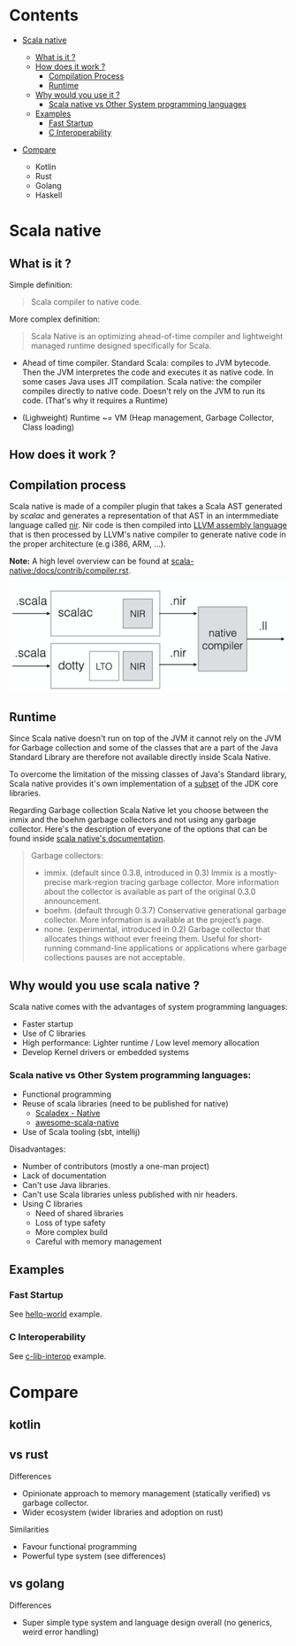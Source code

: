 
# Contents

- [Scala native](#scala-native)
    - [What is it ?](#what-is-it-)
    - [How does it work ?](#how-does-it-work-)
        - [Compilation Process](#compilation-process)
        - [Runtime](#Runtime)
    - [Why would you use it ?](#why-would-you-use-scala-native-)
		- [Scala native vs Other System programming languages](#scala-native-vs-other-system-programming-languages)
	- [Examples](#examples)
        - [Fast Startup](#fast-startup)
        - [C Interoperability](#c-Interoperability)

- [Compare](#compare)
    - Kotlin
    - Rust
    - Golang
	- Haskell

# Scala native

## What is it ?

Simple definition:

> Scala compiler to native code.

More complex definition:

> Scala Native is an optimizing ahead-of-time compiler and lightweight managed
> runtime designed specifically for Scala.

- Ahead of time compiler.  Standard Scala: compiles to JVM bytecode. Then the
JVM interpretes the code and executes it as native code. In some cases Java
uses JIT compilation.  Scala native: the compiler compiles directly to native
code. Doesn't rely on the JVM to run its code. (That's why it requires a
Runtime)

- (Lighweight) Runtime ~= VM (Heap management, Garbage Collector, Class loading) 

## How does it work ?

## Compilation process

Scala native is made of a compiler plugin that takes a Scala AST generated by 
*scalac* and generates a representation of that AST in an intermmediate language 
called [nir](https://github.com/scala-native/scala-native/blob/master/docs/contrib/compiler.rst).
Nir code is then compiled into [LLVM assembly language](http://llvm.org/docs/LangRef.html) that is 
then processed by LLVM's native compiler to generate native code in the proper architecture 
(e.g i386, ARM, ...).

**Note:** A high level overview can be found at 
[scala-native:/docs/contrib/compiler.rst](https://github.com/scala-native/scala-native/blob/master/docs/contrib/compiler.rst).

![Compilation](static/images/compilation.png)


## Runtime

Since Scala native doesn't run on top of the JVM it cannot rely on the JVM
for Garbage collection and some of the classes that are a part of the Java
Standard Library are therefore not available directly inside Scala Native.

To overcome the limitation of the missing classes of Java's Standard library,
Scala native provides it's own implementation of a 
[subset](http://www.scala-native.org/en/v0.3.9-docs/lib/javalib.html) of the 
JDK core libraries.

Regarding Garbage collection Scala Native let you choose between the inmix and the 
boehm garbage collectors and not using any garbage collector. Here's the description
of everyone of the options that can be found inside [scala native's
documentation](https://scala-native.readthedocs.io/en/v0.3.9-docs/user/sbt.html?highlight=garbage%20collector#garbage-collectors).

> Garbage collectors:
> - immix. (default since 0.3.8, introduced in 0.3)
> Immix is a mostly-precise mark-region tracing garbage collector. More information about the collector is available as part of the original 0.3.0 announcement.
> - boehm. (default through 0.3.7)
> Conservative generational garbage collector. More information is available at the project’s page.
> - none. (experimental, introduced in 0.2)
> Garbage collector that allocates things without ever freeing them. Useful for short-running command-line applications or applications where garbage collections pauses are not acceptable.
>

## Why would you use scala native ?

Scala native comes with the advantages of system programming languages:

- Faster startup
- Use of C libraries
- High performance: Lighter runtime / Low level memory allocation
- Develop Kernel drivers or embedded systems

### Scala native vs Other System programming languages:

- Functional programming
- Reuse of scala libraries (need to be published for native)
    - [Scaladex - Native](https://index.scala-lang.org/search?q=*&targetTypes=Native)
    - [awesome-scala-native](https://github.com/tindzk/awesome-scala-native)
- Use of Scala tooling (sbt, intellij)

Disadvantages:

- Number of contributors (mostly a one-man project)
- Lack of documentation
- Can't use Java libraries.
- Can't use Scala libraries unless published with nir headers.
- Using C libraries
    - Need of shared libraries
    - Loss of type safety
    - More complex build
	- Careful with memory management


## Examples 

### Fast Startup

See [hello-world](hello-world) example.

### C Interoperability 

See [c-lib-interop](c-lib-interop) example.

# Compare

## kotlin

## vs rust

Differences

- Opinionate approach to memory management (statically verified) vs garbage collector.
- Wider ecosystem (wider libraries and adoption on rust)

Similarities

- Favour functional programming
- Powerful type system (see differences)

## vs golang

Differences

- Super simple type system and language design overall (no generics, weird error handling)


